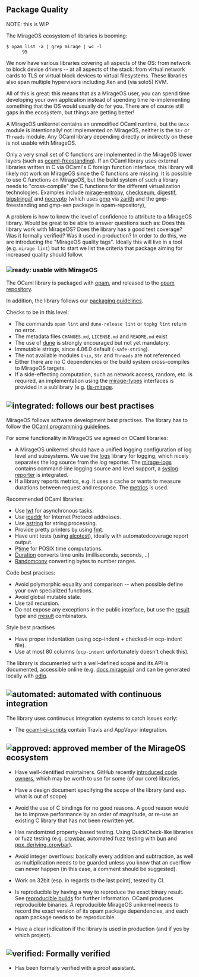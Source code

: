 ## Package Quality

NOTE: this is WIP

The MirageOS ecosystem of libraries is booming:

```
$ opam list -a | grep mirage | wc -l
      95
```

We now have various libraries covering all aspects of the OS: from network to
block device drivers -- at all aspects of the stack: from virtual network cards
to TLS or virtual block devices to virtual filesystems. These libraries also
span multiple hypervisors including Xen and (via solo5) KVM.

All of this is great: this means that as a MirageOS user, you can spend time
developing your own application instead of spending time re-implementing
something that the OS would usually do for you. There are of course still
gaps in the ecosystem, but things are getting better!

A MirageOS unikernel contains an unmodified OCaml runtime, but the `Unix` module
is intentionally! not implemented on MirageOS, neither is the `Str` or `Threads`
module. Any OCaml library depending directly or indirectly on these is not
usable with MirageOS.

Only a very small set of C functions are implemented in the MirageOS lower
layers (such as
[ocaml-freestanding](https://github.com/mirage/ocaml-freestanding)). If an
OCaml library uses external libraries written in C via OCaml's C foreign
function interface, this library will likely not work on MirageOS since the
C functions are missing. It is possible to use C functions on MirageOS, but
the build system of such a library needs to "cross-compile" the C functions for
the different virtualization technologies.
Examples include
[mirage-entropy](https://github.com/mirage/mirage-entropy),
[checkseum](https://github.com/mirage/checkseum),
[digestif](https://github.com/mirage/digestif),
[bigstringaf](https://github.com/inhabitedtype/bigstringaf)
and [nocrypto](https://github.com/mirleft/ocaml-nocrypto) (which
uses [gmp](https://gmplib.org) via [zarith](https://github.com/ocaml/zarith) and
the gmp-freestanding and gmp-xen package in opam-repository),

A problem is how to know the level of confidence to attribute to a MirageOS
library. Would be great to be able to answer questions such as:
Does this library work with MirageOS?
Does the library has a good test coverage? Was it formally verified?
Was it used in production? In order to do this, we are introducing
the "MirageOS quality tags". Ideally this will live in a tool (e.g.
`mirage lint`) but to start we list the criteria that package aiming
for increased quality should follow.

### ![ready:](https://img.shields.io/badge/mirageos-ready-orange.svg) usable with MirageOS

The OCaml library is packaged with [opam](https://opam.ocaml.org), and released
to the [opam repository](https://github.com/ocaml/opam-repository).

In addition, the library follows our [packaging guidelines](https://mirage.io/wiki/packaging).

Checks to be in this level:
- The commands `opam lint` and `dune-release lint` or `topkg lint` return no
  error.
- The metadata files `CHANGES.md`, `LICENSE.md` and `README.md` exist
- The use of [dune](http://dune.readthedocs.io/en/latest/) is
  strongly encouraged but not yet mandatory.
- Immutable strings, since 4.06.0 default (`-safe-string`).
- The not available modules `Unix`, `Str` and `Threads` are not referenced.
- Either there are no C dependencies or the build system cross-compiles to
  MirageOS targets.
- If a side-effecting computation, such as network access, random, etc. is
  required, an implementation using the [mirage-types](https://github.com/mirage/mirage-types)
  interfaces is provided in a sublibrary (e.g. [tls-mirage](https://github.com/mirleft/ocaml-tls/tree/master/mirage).

## ![integrated:](https://img.shields.io/badge/mirageos-tested-yellow.svg) follows our best practises

MirageOS follows software development best practises. The library has to
follow the [OCaml programming guidelines](https://ocaml.org/learn/tutorials/guidelines.html).

For some functionality in MirageOS we agreed on OCaml libraries:
- A MirageOS unikernel should have a unified logging configuration of log level
  and subsystems. We use the [logs](http://erratique.ch/software/logs/doc/Logs.html)
  library for logging, which nicely separates the log source from the log reporter.
  The [mirage-logs](https://github.com/mirage/mirage-logs) contains command-line
  logging source and level support, a
  [syslog reporter](https://github.com/hannesm/logs-syslog) is integrated.
- If a library reports metrics, e.g. it uses a cache or wants to measure
  durations between request and response. The
  [metrics](https://github.com/mirage/metrics) is used.

Recommended OCaml libraries:
- Use [lwt](http://ocsigen.org/lwt/) for asynchronous tasks.
- Use [ipaddr](https://github.com/mirage/ocaml-ipaddr) for Internet Protocol
  addresses.
- Use [astring](http://erratique.ch/software/astring/doc/Astring.html) for
  string processing.
- Provide pretty printers by using
  [fmt](http://erratique.ch/software/fmt/doc/Fmt.html).
- Have unit tests (using [alcotest](https://github.com/mirage/alcotest)),
  ideally with automatedcoverage report output.
- [Ptime](http://erratique.ch/software/ptime/doc/Ptime.html) for POSIX time
  computations.
- [Duration](https://github.com/hannesm/duration) converts time units
  (milliseconds, seconds, ..)
- [Randomconv](https://github.com/hannesm/randomconv) converting bytes to
  number ranges.

Code best pracises:
- Avoid polymorphic equality and comparison -- when possible define your own
  specialized functions.
- Avoid global mutable state.
- Use tail recursion.
- Do not expose any exceptions in the public interface, but use the
  [result](http://caml.inria.fr/pub/docs/manual-ocaml/libref/Pervasives.html#TYPEresult)
  type and [rresult](http://erratique.ch/software/rresult/doc/Rresult.html)
  combinators.

Style best practises
- Have proper indentation (using ocp-indent + checked-in ocp-indent file).
- Use at most 80 columns (`ocp-indent` unfortunately doesn't check this).

The library is documented with a well-defined scope and its API is documented,
accessible online (e.g. [docs.mirage.io](https://docs.mirage.io))
and can be generated locally with [odig](http://erratique.ch/software/odig).

## ![automated:](https://img.shields.io/badge/mirageos-automated-yellow-green.svg) automated with continuous integration

The library uses continuous integration systems to catch issues early:
- The [ocaml-ci-scripts](https://github.com/ocaml/ocaml-ci-scripts) contain
  Travis and AppVeyor integration.

## ![approved:](https://img.shields.io/badge/mirageos-approved-green.svg) approved member of the MirageOS ecosystem

- Have well-identified maintainers. GitHub recently
  [introduced code owners](https://github.com/blog/2392-introducing-code-owners),
  which may be worth to use for some (of our core) libraries.

- Have a design document specifying the scope of the library (and esp. what is
  out of scope)

- Avoid the use of C bindings for no good reasons. A good reason would be to
  improve performance by an order of magnitude, or re-use an existing C library
  that has not been rewritten yet.

- Has randomized property-based testing. Using QuickCheck-like libraries or
  fuzz testing (e.g. [crowbar](https://github.com/stedolan/crowbar/), automated
  fuzz testing with [bun](https://github.com/yomimono/ocaml-bun) and
  [ppx_deriving_crowbar](https://github.com/yomimono/ppx_deriving_crowbar/)).

- Avoid integer overflows: basically every addition and subtraction, as well
  as multiplication needs to be guarded unless you know that an overflow can
  never happen (in this case, a comment should be suggested).

- Work on 32bit (esp. in regards to the last point), tested by CI.


- Is reproducible by having a way to reproduce the exact binary result. See
  [reproducible builds](https://reproducible-builds.org/) for further information.
  OCaml produces reproducible binaries. A reproducible MirageOS unikernel needs
  to record the exact version of its opam package dependencies, and each opam
  package needs to be reproducible.

- Have a clear indication if the library is used in production (and if yes by
  which project).

## ![verified:](https://img.shields.io/badge/mirageos-verified-purple.svg) Formally verified

- Has been formally verified with a proof assistant.
